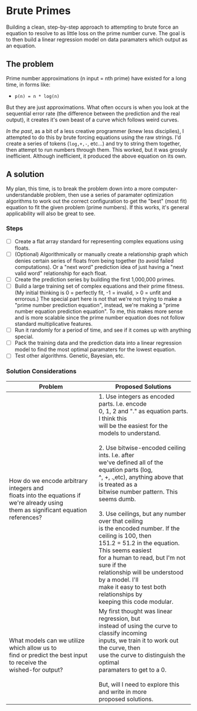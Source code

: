 # Brute Primes

Building a clean, step-by-step approach to attempting to brute force an equation to resolve to as little loss on the prime number curve. The goal is to then build a linear regression model on data paramaters which output as an equation.

## The problem

Prime number approximations (n input = nth prime) have existed for a long time, in forms like:

* `p(n) = n * log(n)`

But they are just approximations. What often occurs is when you look at the sequential error rate (the difference between the prediction and the real output), it creates it's own beast of a curve which follows weird curves.

*In the past*, as a bit of a less creative programmer (knew less disciplies), I attempted to do this by brute forcing equations using the raw strings. I'd create a series of tokens (`log,+,-`, etc...) and try to string them together, then attempt to run numbers through them. This worked, but it was grossly inefficient. Although inefficient, it produced the above equation on its own.

## A solution

My plan, this time, is to break the problem down into a more computer-understandable problem, then use a series of paramater optimization algorithms to work out the correct configuration to get the "best" (most fit) equation to fit the given problem (prime numbers). If this works, it's general applicability will also be great to see.

### Steps

* [ ] Create a flat array standard for representing complex equations using floats.
* [ ] (Optional) Algorithmically or manually create a relationship graph which denies certain series of floats from being together (to avoid failed computations). Or a "next word" prediction idea of just having a "next valid word" relationship for each float.
* [ ] Create the prediction series by building the first 1,000,000 primes.
* [ ] Build a large training set of complex equations and their prime fitness.
  (My initial thinking is 0 = perfectly fit, -1 = invalid, > 0 = unfit and errorous.)
  The special part here is not that we're not trying to make a "prime number prediction equation", instead, we're making a "prime number equation prediction equation". To me, this makes more sense and is more scalable since the prime number equation does not follow standard multiplicative features.
* [ ] Run it randomly for a period of time, and see if it comes up with anything special.
* [ ] Pack the training data and the prediction data into a linear regression model to find the most optimal paramaters for the lowest equation.
* [ ] Test other algorithms. Genetic, Bayesian, etc.

### Solution Considerations

| Problem                                                                                                                                     | Proposed Solutions                                                                                                                                                                                                                                                                                                                                                                                                                                                                                                                                                                                                                                                                                                                                  |
| ------------------------------------------------------------------------------------------------------------------------------------------- | --------------------------------------------------------------------------------------------------------------------------------------------------------------------------------------------------------------------------------------------------------------------------------------------------------------------------------------------------------------------------------------------------------------------------------------------------------------------------------------------------------------------------------------------------------------------------------------------------------------------------------------------------------------------------------------------------------------------------------------------------- |
| How do we encode arbitrary integers and<br />floats into the equations if we're already using<br />them as significant equation references? | 1. Use integers as encoded parts. I.e. encode<br />0, 1, 2 and "." as equation parts. I think this<br />will be the easiest for the models to understand.<br /><br />2. Use bitwise-encoded ceiling ints. I.e. after<br />we've defined all of the equation parts (log,<br />^, +, .,etc), anything above that is treated as a<br />bitwise number pattern. This seems dumb.<br /><br />3. Use ceilings, but any number over that ceiling<br />is the encoded number. If the ceiling is 100, then<br />151.2 = 51.2 in the equation. This seems easiest<br />for a human to read, but I'm not sure if the <br />relationship will be understood by a model. I'll<br />make it easy to test both relationships by <br />keeping this code modular. |
| What models can we utilize which allow us to<br />find or predict the best input to receive the<br />wished-for output?                     | My first thought was linear regression, but<br />instead of using the curve to classify incoming<br />inputs, we train it to work out the curve, then<br />use the curve to distinguish the optimal<br />paramaters to get to a 0.<br /><br />But, will I need to explore this and write in more <br />proposed solutions.                                                                                                                                                                                                                                                                                                                                                                                                                         |
